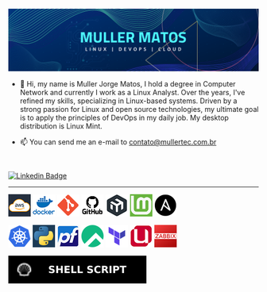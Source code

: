 ![Linkedin Cover](https://raw.githubusercontent.com/millerjmatos/millerjmatos/main/img/github_.png)

-   👋 Hi, my name is Muller Jorge Matos, I hold a degree in Computer Network and currently I work as a Linux Analyst. Over the years, I've refined my skills, specializing in Linux-based systems. Driven by a strong passion for Linux and open source technologies, my ultimate goal is to apply the principles of DevOps in my daily job. My desktop distribution is Linux Mint.

-   📫 You can send me an e-mail to contato@mullertec.com.br

<br>

[![Linkedin Badge](https://img.shields.io/badge/-LinkedIn-blue?style=for-the-badge&logo=Linkedin&logoColor=white&link=https://www.linkedin.com/in/millerjmatos/)](https://www.linkedin.com/in/millerjmatos/)

---

![AWS](https://raw.githubusercontent.com/millerjmatos/millerjmatos/main/img/aws2.png)
![DOCKER](https://raw.githubusercontent.com/millerjmatos/millerjmatos/main/img/docker.png)
![GIT](https://raw.githubusercontent.com/millerjmatos/millerjmatos/main/img/git.png)
![GITHUB](https://raw.githubusercontent.com/millerjmatos/millerjmatos/main/img/github.png)
![MIKROTIK](https://raw.githubusercontent.com/millerjmatos/millerjmatos/main/img/mikrotik.png)
![MINT](https://raw.githubusercontent.com/millerjmatos/millerjmatos/main/img/mint.png)
![ANSIBLE](https://raw.githubusercontent.com/millerjmatos/millerjmatos/main/img/ansible-45x.png)

![K8S](https://raw.githubusercontent.com/millerjmatos/millerjmatos/main/img/k8s-45x.png)
![PYTHON](https://raw.githubusercontent.com/millerjmatos/millerjmatos/main/img/python-45x.png)
![PFSENSE](https://raw.githubusercontent.com/millerjmatos/millerjmatos/main/img/pfsense.png)
![ROCKY](https://raw.githubusercontent.com/millerjmatos/millerjmatos/main/img/rocky.png)
![TERRAFORM](https://raw.githubusercontent.com/millerjmatos/millerjmatos/main/img/terraform-45x.png)
![UCS](https://raw.githubusercontent.com/millerjmatos/millerjmatos/main/img/ucs.png)
![ZABBIX](https://raw.githubusercontent.com/millerjmatos/millerjmatos/main/img/zabbix.png)

![Shell Script](https://raw.githubusercontent.com/millerjmatos/millerjmatos/b12b5e6601d3256093a2349570de73e7eb7c510e/img/shell.svg)

<!---
millerjmatos/millerjmatos is a ✨ special ✨ repository because its `README.md` (this file) appears on your GitHub profile.
You can click the Preview link to take a look at your changes.
--->
